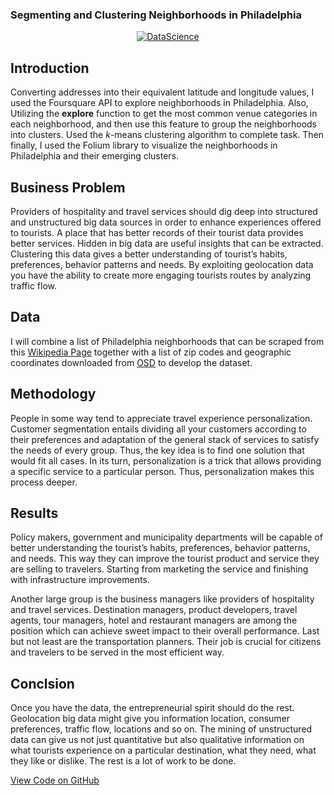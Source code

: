 <h3>Segmenting and Clustering Neighborhoods in Philadelphia</h3>
<p align="center">
  <a href="https://geniuslifedesign.github.io/Projects.github.io/">
    <img alt="DataScience" title="DataScience" src="https://geniuslifedesign.github.io/Projects.github.io/assets/img/philly-skyline.jpg">
  </a>
</p>

## Introduction

Converting addresses into their equivalent latitude and longitude values, I used the Foursquare API to explore neighborhoods in Philadelphia. Also, Utilizing the **explore** function to get the most common venue categories in each neighborhood, and then use this feature to group the neighborhoods into clusters. Used the *k*-means clustering algorithm to complete task. Then finally, I used the Folium library to visualize the neighborhoods in Philadelphia and their emerging clusters.

## Business Problem

Providers of hospitality and travel services should dig deep into structured and unstructured big data sources in order to enhance experiences offered to tourists. A place that has better records of their tourist data provides better services. Hidden in big data are useful insights that can be extracted. Clustering this data gives a better understanding of tourist’s habits, preferences, behavior patterns and needs. By exploiting geolocation data you have the ability to create more engaging tourists routes by analyzing traffic flow. 

## Data

I will combine a list of Philadelphia neighborhoods that can be scraped from this [Wikipedia Page](https://en.wikipedia.org/wiki/List_of_Philadelphia_neighborhoods) together with a list of zip codes and geographic coordinates downloaded from [OSD](https://public.opendatasoft.com/explore/dataset/us-zip-code-latitude-and-longitude/table/?refine.state=PA&q=philadelphia) to develop the dataset.

## Methodology

People in some way tend to appreciate travel experience personalization. Customer segmentation entails dividing all your customers according to their preferences and adaptation of the general stack of services to satisfy the needs of every group. Thus, the key idea is to find one solution that would fit all cases. In its turn, personalization is a trick that allows providing a specific service to a particular person. Thus, personalization makes this process deeper.

## Results

Policy makers, government and municipality departments will be capable of better understanding the tourist’s habits, preferences, behavior patterns, and needs. This way they can improve the tourist product and service they are selling to travelers. Starting from marketing the service and finishing with infrastructure improvements.

Another large group is the business managers like providers of hospitality and travel services. Destination managers, product developers, travel agents, tour managers, hotel and restaurant managers are among the position which can achieve sweet impact to their overall performance. Last but not least are the transportation planners. Their job is crucial for citizens and travelers to be served in the most efficient way.

## Conclsion

Once you have the data, the entrepreneurial spirit should do the rest. Geolocation big data might give you information location, consumer preferences, traffic flow, locations and so on. The mining of unstructured data can give us not just quantitative but also qualitative information on what tourists experience on a particular destination, what they need, what they like or dislike. The rest is a lot of work to be done.

[View Code on GitHub](https://github.com/geniuslifedesign/Projects.github.io/tree/master/Segmenting_and_Clustering)